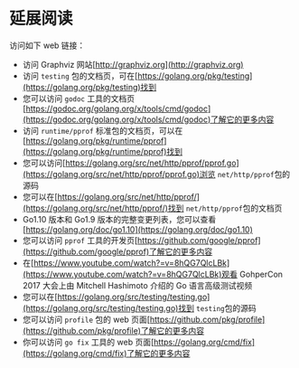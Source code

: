 # **延展阅读**

访问如下 web 链接：

+ 访问 Graphviz 网站[http://graphviz.org](http://graphviz.org)
+ 访问 `testing` 包的文档页，可在[https://golang.org/pkg/testing](https://golang.org/pkg/testing)找到
+ 您可以访问 `godoc` 工具的文档页[https://godoc.org/golang.org/x/tools/cmd/godoc](https://godoc.org/golang.org/x/tools/cmd/godoc)了解它的更多内容
+ 访问 `runtime/pprof` 标准包的文档页，可以在[https://golang.org/pkg/runtime/pprof](https://golang.org/pkg/runtime/pprof)找到
+ 您可以访问[https://golang.org/src/net/http/pprof/pprof.go](https://golang.org/src/net/http/pprof/pprof.go)浏览 `net/http/pprof`包的源码
+ 您可以在[https://golang.org/src/net/http/pprof/](https://golang.org/src/net/http/pprof/)找到 `net/http/pprof`包的文档页
+ Go1.10 版本和 Go1.9 版本的完整变更列表，您可以查看[https://golang.org/doc/go1.10](https://golang.org/doc/go1.10)
+ 您可以访问 `pprof` 工具的开发页[https://github.com/google/pprof](https://github.com/google/pprof)了解它的更多内容
+ 在[https://www.youtube.com/watch?=v=8hQG7QlcLBk](https://www.youtube.com/watch?=v=8hQG7QlcLBk)观看 GohperCon 2017 大会上由 Mitchell Hashimoto 介绍的 Go 语言高级测试视频
+ 您可以在[https://golang.org/src/testing/testing.go](https://golang.org/src/testing/testing.go)找到 `testing`包的源码
+ 您可以访问 `profile` 包的 web 页面[https://github.com/pkg/profile](https://github.com/pkg/profile)了解它的更多内容
+ 你可以访问 `go fix` 工具的 web 页面[https://golang.org/cmd/fix](https://golang.org/cmd/fix)了解它的更多内容